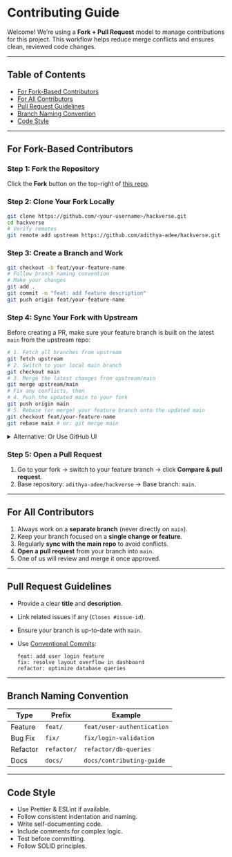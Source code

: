 # Contributing Guide

Welcome! We’re using a **Fork + Pull Request** model to manage contributions for this project. This workflow helps reduce merge conflicts and ensures clean, reviewed code changes.

---

## Table of Contents

- [For Fork-Based Contributors](#for-fork-based-contributors)
- [For All Contributors](#for-all-contributors)
- [Pull Request Guidelines](#pull-request-guidelines)
- [Branch Naming Convention](#branch-naming-convention)
- [Code Style](#code-style)

---

## For Fork-Based Contributors

### Step 1: Fork the Repository

Click the **Fork** button on the top-right of [this repo](https://github.com/adithya-adee/hackverse).

### Step 2: Clone Your Fork Locally

```bash
git clone https://github.com/<your-username>/hackverse.git
cd hackverse
# Verify remotes
git remote add upstream https://github.com/adithya-adee/hackverse.git
``` 

### Step 3: Create a Branch and Work

```bash
git checkout -b feat/your-feature-name
# Follow branch naming convention
# Make your changes
git add .
git commit -m "feat: add feature description"
git push origin feat/your-feature-name
```

### Step 4: Sync Your Fork with Upstream

Before creating a PR, make sure your feature branch is built on the latest `main` from the upstream repo:

```bash
# 1. Fetch all branches from upstream
git fetch upstream
# 2. Switch to your local main branch
git checkout main
# 3. Merge the latest changes from upstream/main
git merge upstream/main
# Fix any conflicts, then
# 4. Push the updated main to your fork
git push origin main
# 5. Rebase (or merge) your feature branch onto the updated main
git checkout feat/your-feature-name
git rebase main # or: git merge main
```

<details>
<summary>Alternative: Or Use GitHub UI</summary>

1. On your fork on GitHub, click the **Fetch upstream** button (above the file list).
2. Click **Fetch and merge** to sync your fork’s `main` with the original repo.
3. Pull the updated `main` locally:
   ```bash
   git pull origin main
   ```
4. Rebase or merge your feature branch onto the refreshed `main` as shown above.
</details>

### Step 5: Open a Pull Request

1. Go to your fork → switch to your feature branch → click **Compare & pull request**.
2. Base repository: `adithya-adee/hackverse` → Base branch: `main`.

---

## For All Contributors

1. Always work on a **separate branch** (never directly on `main`).
2. Keep your branch focused on a **single change or feature**.
3. Regularly **sync with the main repo** to avoid conflicts.
4. **Open a pull request** from your branch into `main`.
5. One of us will review and merge it once approved.

---

## Pull Request Guidelines

- Provide a clear **title** and **description**.
- Link related issues if any (`Closes #issue-id`).
- Ensure your branch is up-to-date with `main`.
- Use [Conventional Commits](https://www.conventionalcommits.org/):

  ```
  feat: add user login feature
  fix: resolve layout overflow in dashboard
  refactor: optimize database queries
  ```

---

## Branch Naming Convention

| Type     | Prefix      | Example                    |
| -------- | ----------- | -------------------------- |
| Feature  | `feat/`     | `feat/user-authentication` |
| Bug Fix  | `fix/`      | `fix/login-validation`     |
| Refactor | `refactor/` | `refactor/db-queries`      |
| Docs     | `docs/`     | `docs/contributing-guide`  |

---

## Code Style

- Use Prettier & ESLint if available.
- Follow consistent indentation and naming.
- Write self-documenting code.
- Include comments for complex logic.
- Test before committing.
- Follow SOLID principles.
